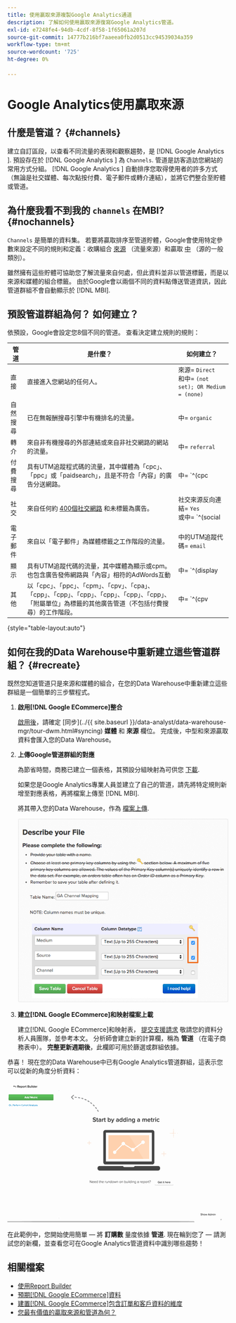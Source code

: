 ```yaml
---
title: 使用贏取來源複製Google Analytics通道
description: 了解如何使用贏取來源復寫Google Analytics管道。
exl-id: e7248fe4-94db-4cdf-8f58-1f65061a207d
source-git-commit: 14777b216bf7aaeea0fb2d0513cc94539034a359
workflow-type: tm+mt
source-wordcount: '725'
ht-degree: 0%

---
```


# Google Analytics使用贏取來源

## 什麼是管道？ {#channels}

建立自訂區段，以查看不同流量的表現和觀察趨勢，是  [!DNL Google Analytics ]. 預設存在於 [!DNL Google Analytics ] 為 `Channels`. 管道是訪客造訪您網站的常用方式分組。  [!DNL Google Analytics ] 自動排序您取得使用者的許多方式（無論是社交媒體、每次點按付費、電子郵件或轉介連結），並將它們整合至貯體或管道。

## 為什麼我看不到我的 `channels` 在MBI? {#nochannels}

`Channels` 是簡單的資料集。 若要將贏取排序至管道貯體，Google會使用特定參數來設定不同的規則和定義：收購組合 [來源](https://support.google.com/analytics/answer/1033173?hl=en) （流量來源）和贏取 [中](https://support.google.com/analytics/answer/6099206?hl=en) （源的一般類別）。

雖然擁有這些貯體可協助您了解流量來自何處，但此資料並非以管道標籤，而是以來源和媒體的組合標籤。 由於Google會以兩個不同的資料點傳送管道資訊，因此管道群組不會自動顯示於 [!DNL MBI].

## 預設管道群組為何？ 如何建立？

依預設，Google會設定您8個不同的管道。 查看決定建立規則的規則：

| 管道 | 是什麼？ | 如何建立？ |
|---|---|---|
| 直接 | 直接進入您網站的任何人。 | 來源= `Direct`<br>和中= `(not set); OR Medium = (none)` |
| 自然搜尋 | 已在無報酬搜尋引擎中有機排名的流量。 | 中= `organic` |
| 轉介 | 來自非有機搜尋的外部連結或來自非社交網路的網站的流量。 | 中= `referral` |
| 付費搜尋 | 具有UTM追蹤程式碼的流量，其中媒體為「cpc」、「ppc」或「paidsearch」，且是不符合「內容」的廣告分送網路。 | 中= `^(cpc|ppc|paidsearch)$`<br>和廣告分送網路≠ `Content` |
| 社交 | 來自任何約 [400個社交網路](https://www.annielytics.com/blog/analytics/sites-google-analytics-includes-in-social-reports/) 和未標籤為廣告。 | 社交來源反向連結= `Yes`<br>或中= `^(social|social-network|social-media|sm|social network|social media)$` |
| 電子郵件 | 來自以「電子郵件」為媒體標籤之工作階段的流量。 | 中的UTM追蹤代碼= `email` |
| 顯示 | 具有UTM追蹤代碼的流量，其中媒體為顯示或cpm。 也包含廣告發佈網路與「內容」相符的AdWords互動 | 中= `^(display|cpm|banner)$`<br>OR廣告分送網路= `Content`<br>和廣告格式≠ `Text` |
| 其他 | 以「cpc」、「ppc」、「cpm」、「cpv」、「cpa」、「cpp」、「cpp」、「cpp」、「cpp」、「cpp」、「cpp」、「附屬單位」為標籤的其他廣告管道（不包括付費搜尋）的工作階段。 | 中= `^(cpv|cpa|cpp|content-text)$` |

{style="table-layout:auto"}

## 如何在我的Data Warehouse中重新建立這些管道群組？ {#recreate}

既然您知道管道只是來源和媒體的組合，在您的Data Warehouse中重新建立這些群組是一個簡單的三步驟程式。

1. **啟用[!DNL Google ECommerce]整合**

   [啟用後](../importing-data/integrations/google-ecommerce.md)，請確定 [同步](../{{ site.baseurl }}/data-analyst/data-warehouse-mgr/tour-dwm.html#syncing) **媒體** 和 **來源** 欄位。 完成後，中型和來源贏取資料會匯入您的Data Warehouse。

1. **上傳Google管道群組的對應**

   為節省時間，商務已建立一個表格，其預設分組映射為可供您 [下載](../../assets/ga-channel-mapping.csv).

   如果您是Google Analytics專業人員並建立了自己的管道，請先將特定規則新增至對應表格，再將檔案上傳至 [!DNL MBI].

   將其帶入您的Data Warehouse，作為 [檔案上傳](../importing-data/connecting-data/using-file-uploader.md).

   ![](../../assets/Setting_Primary_Keys.png)

1. **建立[!DNL Google ECommerce]和映射檔案上載**

   建立[!DNL Google ECommerce]和映射表， [提交支援請求](../../guide-overview.md) 敬請您的資料分析人員團隊，並參考本文。 分析師會建立新的計算欄，稱為 **管道** （在電子商務表中）。 **完整更新週期後**，此欄即可用於篩選或群組依據。

恭喜！ 現在您的Data Warehouse中已有Google Analytics管道群組，這表示您可以從新的角度分析資料：

![依管道劃分訂購量度](../../assets/GA_Channel_Gif.gif)

在此範例中，您開始使用簡單 — 將 **訂購數** 量度依據 **管道**. 現在輪到您了 — 請測試您的新欄，並查看您可在Google Analytics管道資料中識別哪些趨勢！

## 相關檔案

* [使用Report Builder](../../tutorials/using-visual-report-builder.md)
* [預期[!DNL Google ECommerce]資料](../importing-data/integrations/google-ecommerce-data.md)
* [建置[!DNL Google ECommerce]包含訂單和客戶資料的維度](../data-warehouse-mgr/bldg-google-ecomm-dim.md)
* [您最有價值的贏取來源和管道為何？](../analysis/most-value-source-channel.md)
